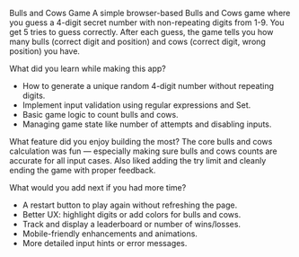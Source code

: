 Bulls and Cows Game
A simple browser-based Bulls and Cows game where you guess a 4-digit secret number with non-repeating digits from 1-9. You get 5 tries to guess correctly. After each guess, the game tells you how many bulls (correct digit and position) and cows (correct digit, wrong position) you have.

 What did you learn while making this app?
- How to generate a unique random 4-digit number without repeating digits.
- Implement input validation using regular expressions and Set.
- Basic game logic to count bulls and cows.
- Managing game state like number of attempts and disabling inputs.

 What feature did you enjoy building the most?
The core bulls and cows calculation was fun — especially making sure bulls and cows counts are accurate for all input cases. Also liked adding the try limit and cleanly ending the game with proper feedback.

 What would you add next if you had more time?
- A restart button to play again without refreshing the page.
- Better UX: highlight digits or add colors for bulls and cows.
- Track and display a leaderboard or number of wins/losses.
- Mobile-friendly enhancements and animations.
- More detailed input hints or error messages.
